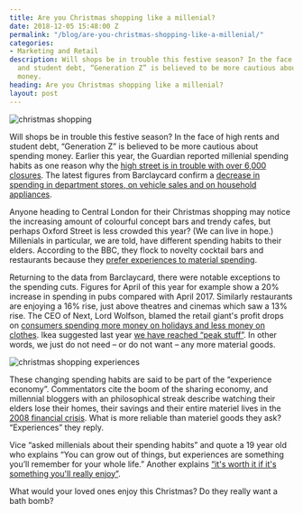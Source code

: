 ```yaml
---
title: Are you Christmas shopping like a millenial?
date: 2018-12-05 15:48:00 Z
permalink: "/blog/are-you-christmas-shopping-like-a-millenial/"
categories:
- Marketing and Retail
description: Will shops be in trouble this festive season? In the face of high rents
  and student debt, “Generation Z” is believed to be more cautious about spending
  money.
heading: Are you Christmas shopping like a millenial?
layout: post
---
```


![christmas shopping](/uploads/christmas%20shopping.jpg)

Will shops be in trouble this festive season? In the face of high rents and student debt, “Generation Z” is believed to be more cautious about spending money. Earlier this year, the Guardian reported millenial spending habits as one reason why the [high street is in trouble with over 6,000 closures](https://www.theguardian.com/business/2018/apr/11/tough-year-high-street-internet-shopping-weak-pound). The latest figures from Barclaycard confirm a [decrease in spending in department stores, on vehicle sales and on household appliances](https://www.theguardian.com/business/2017/may/13/just-do-it-the-experience-economy-and-how-we-turned-our-backs-on-stuff).  



Anyone heading to Central London for their Christmas shopping may notice the increasing amount of colourful concept bars and trendy cafes, but perhaps Oxford Street is less crowded this year? (We can live in hope.) Millenials in particular, we are told, have different spending habits to their elders. According to the BBC, they flock to novelty cocktail bars and restaurants because they [prefer experiences to material spending](https://www.bbc.co.uk/news/business-45642270).







Returning to the data from Barclaycard, there were notable exceptions to the spending cuts. Figures for April of this year for example show a 20% increase in spending in pubs compared with April 2017. Similarly restaurants are enjoying a 16% rise, just above theatres and cinemas which saw a 13% rise. The CEO of Next, Lord Wolfson, blamed the retail giant's profit drops on [consumers spending more money on holidays and less money on clothes](https://www.theguardian.com/business/2017/mar/23/next-price-rises-profits-fall-pound-brexit). Ikea suggested last year [we have reached “peak stuff”](https://www.ft.com/content/f4b47ecc-bdf2-11e5-846f-79b0e3d20eaf). In other words, we just do not need – or do not want – any more material goods.  

![christmas shopping experiences](/uploads/christmas%20shopping%20experiences.jpg)  

These changing spending habits are said to be part of the “experience economy”. Commentators cite the boom of the sharing economy, and millennial bloggers with an philosophical streak describe watching their elders lose their homes, their savings and their entire materiel lives in the [2008 financial crisis](https://medium.com/@BlakeMichelleM/nownership-no-problem-why-millennials-value-experiences-over-owning-things-587707816b12). What is more reliable than materiel goods they ask? “Experiences” they reply.  

Vice “asked millenials about their spending habits” and quote a 19 year old who explains “You can grow out of things, but experiences are something you’ll remember for your whole life.” Another explains [“it's worth it if it's something you'll really enjoy”](https://www.vice.com/en_ca/article/d3kd7q/we-asked-gen-z-about-their-spending-habits).

What would your loved ones enjoy this Christmas? Do they really want a bath bomb?
